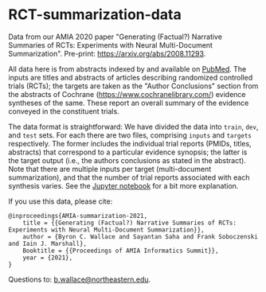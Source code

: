 # RCT-summarization-data

Data from our AMIA 2020 paper "Generating (Factual?) Narrative Summaries of RCTs: Experiments with Neural Multi-Document Summarization". Pre-print: https://arxiv.org/abs/2008.11293.

All data here is from abstracts indexed by and available on [PubMed](https://pubmed.ncbi.nlm.nih.gov/). The inputs are titles and abstracts of articles describing randomized controlled trials (RCTs); the targets are taken as the "Author Conclusions" section from the abstracts of Cochrane (https://www.cochranelibrary.com/) evidence syntheses of the same. These report an overall summary of the evidence conveyed in the constituent trials.

The data format is straightforward: We have divided the data into `train`, `dev`, and `test` sets. For each there are two files, comprising `inputs` and `targets` respectively. The former includes the individual trial reports (PMIDs, titles, abstracts) that correspond to a particular evidence synopsis; the latter is the target output (i.e., the authors conclusions as stated in the abstract). Note that there are multiple inputs per target (multi-document summarization), and that the number of trial reports associated with each synthesis varies. See the [Jupyter notebook](https://github.com/bwallace/RCT-summarization-data/blob/main/working-with-the-data.ipynb) for a bit more explanation. 

If you use this data, please cite:

```
@inproceedings{AMIA-summarization-2021,
    title = {{Generating (Factual?) Narrative Summaries of RCTs: Experiments with Neural Multi-Document Summarization}},
    author = {Byron C. Wallace and Sayantan Saha and Frank Soboczenski and Iain J. Marshall},
    Booktitle = {{Proceedings of AMIA Informatics Summit}},
    year = {2021},
}
```

Questions to: b.wallace@northeastern.edu.


